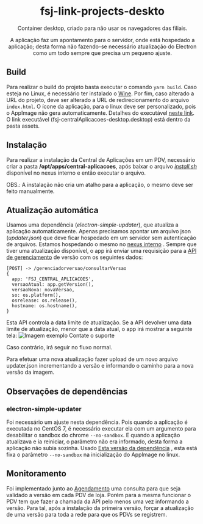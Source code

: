 <div align="center">
  <h1>fsj-link-projects-deskto</h1>
  <p>Container desktop, criado para não usar os navegadores das filiais.</p>
  <p>A aplicação faz um apontamento para o servidor, onde está hospedado a aplicação; desta forma não fazendo-se necessário atualização do Electron como um todo sempre que precisa um pequeno ajuste.</p>
</div>

## Build

Para realizar o build do projeto basta executar o comando `yarn build`. Caso esteja no Linux, é necessário ter instalado o [Wine](https://www.winehq.org/).
Por fim, caso alterado a URL do projeto, deve ser alterado a URL de redirecionamento do arquivo `index.html`.
O ícone da aplicação, para o linux deve ser personalizado, pois o AppImage não gera automaticamente. Detalhes do executável [neste link](https://developer.gnome.org/integration-guide/stable/desktop-files.html.en).
O link executável (fsj-centralAplicacoes-desktop.desktop) está dentro da pasta assets.

## Instalação

Para realizar a instalação da Central de Aplicações em um PDV, necessário criar a pasta **/opt/apps/central-aplicacoes**, após baixar o arquivo _[install.sh](https://nexus.farmaciassaojoao.com.br/repository/static-hosted/central-aplicacoes/install.sh)_ disponível no nexus interno e então executar o arquivo.

OBS.: A instalação não cria um atalho para a aplicação, o mesmo deve ser feito manualmente.

## Atualização automática

Usamos uma dependência (_electron-simple-updater_), que atualiza a aplicação automaticamente.
Apenas precisamos apontar um arquivo json (_updater.json_) que deve ficar hospedado em um servidor sem autenticação de arquivos.
Estamos hospedando o mesmo no [nexus interno](https://nexus.farmaciassaojoao.com.br/repository/static-hosted/central-aplicacoes/updater.json) .
Sempre que tiver uma atualização disponível, o app irá enviar uma requisição para a [API de gerenciamento](http://192.168.0.37:11000/swagger-ui.html) de versão com os seguintes dados:

```
[POST] -> /gerenciadorversao/consultarVersao
{
  app: 'FSJ_CENTRAL_APLICACOES',
  versaoAtual: app.getVersion(),
  versaoNova: novaVersao,
  so: os.platform(),
  osrelease: os.release(),
  hostname: os.hostname(),
}
```

Esta API controla a data limite de atualização.
Se a API devolver uma data limite de atualização, menor que a data atual, o app irá mostrar a seguinte tela:
![Imagem exemplo Contate o suporte](https://gitlab.farmaciassaojoao.com.br/fsj-tele/fsj-tele-desktop/raw/BT-17711/.md/tele-contate-suporte.png)

Caso contrário, irá seguir no fluxo normal.

Para efetuar uma nova atualização fazer upload de um novo arquivo updater.json incrementando a versão e informando o caminho para a nova versão da imagem.

## Observações de dependências

### electron-simple-updater

Foi necessário um ajuste nesta dependência. Pois quando a aplicação é executada no CentOS 7, é necessário executar ela com um argumento para desabilitar o sandbox do chrome `--no-sandbox`. E quando a aplicação atualizava e ia reiniciar, o parâmetro não era informado, desta forma a aplicação não subia sozinha.
Usado [Esta versão da dependência](https://github.com/AdemilsonMarsiglio/electron-simple-updater.git#linux-appimage-nosandbox) , esta está fixa o parâmetro `--no-sandbox` na inicialização do AppImage no linux.

## Monitoramento

Foi implementado junto ao [Agendamento](http://192.168.0.37:9020/versao) uma consulta para que seja validado a versão em cada PDV de loja. Porém para a mesma funcionar o PDV tem que fazer a chamada da API pelo menos uma vez informando a versão. Para tal, após a instalação da primeira versão, forçar a atualização de uma versão para toda a rede para que os PDVs se registrem.
